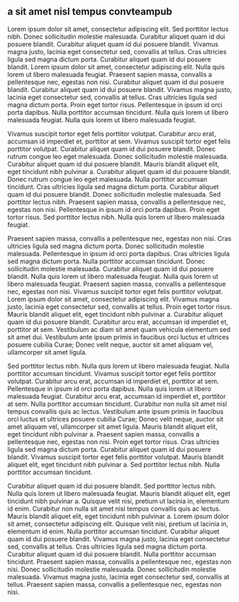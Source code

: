 ## a sit amet nisl tempus convteampub

Lorem ipsum dolor sit amet, consectetur adipiscing elit. Sed porttitor lectus nibh. Donec sollicitudin molestie malesuada. Curabitur aliquet quam id dui posuere blandit. Curabitur aliquet quam id dui posuere blandit. Vivamus magna justo, lacinia eget consectetur sed, convallis at tellus. Cras ultricies ligula sed magna dictum porta. Curabitur aliquet quam id dui posuere blandit. Lorem ipsum dolor sit amet, consectetur adipiscing elit. Nulla quis lorem ut libero malesuada feugiat. Praesent sapien massa, convallis a pellentesque nec, egestas non nisi. Curabitur aliquet quam id dui posuere blandit. Curabitur aliquet quam id dui posuere blandit. Vivamus magna justo, lacinia eget consectetur sed, convallis at tellus. Cras ultricies ligula sed magna dictum porta. Proin eget tortor risus. Pellentesque in ipsum id orci porta dapibus. Nulla porttitor accumsan tincidunt. Nulla quis lorem ut libero malesuada feugiat. Nulla quis lorem ut libero malesuada feugiat.

Vivamus suscipit tortor eget felis porttitor volutpat. Curabitur arcu erat, accumsan id imperdiet et, porttitor at sem. Vivamus suscipit tortor eget felis porttitor volutpat. Curabitur aliquet quam id dui posuere blandit. Donec rutrum congue leo eget malesuada. Donec sollicitudin molestie malesuada. Curabitur aliquet quam id dui posuere blandit. Mauris blandit aliquet elit, eget tincidunt nibh pulvinar a. Curabitur aliquet quam id dui posuere blandit. Donec rutrum congue leo eget malesuada. Nulla porttitor accumsan tincidunt. Cras ultricies ligula sed magna dictum porta. Curabitur aliquet quam id dui posuere blandit. Donec sollicitudin molestie malesuada. Sed porttitor lectus nibh. Praesent sapien massa, convallis a pellentesque nec, egestas non nisi. Pellentesque in ipsum id orci porta dapibus. Proin eget tortor risus. Sed porttitor lectus nibh. Nulla quis lorem ut libero malesuada feugiat.

Praesent sapien massa, convallis a pellentesque nec, egestas non nisi. Cras ultricies ligula sed magna dictum porta. Donec sollicitudin molestie malesuada. Pellentesque in ipsum id orci porta dapibus. Cras ultricies ligula sed magna dictum porta. Nulla porttitor accumsan tincidunt. Donec sollicitudin molestie malesuada. Curabitur aliquet quam id dui posuere blandit. Nulla quis lorem ut libero malesuada feugiat. Nulla quis lorem ut libero malesuada feugiat. Praesent sapien massa, convallis a pellentesque nec, egestas non nisi. Vivamus suscipit tortor eget felis porttitor volutpat. Lorem ipsum dolor sit amet, consectetur adipiscing elit. Vivamus magna justo, lacinia eget consectetur sed, convallis at tellus. Proin eget tortor risus. Mauris blandit aliquet elit, eget tincidunt nibh pulvinar a. Curabitur aliquet quam id dui posuere blandit. Curabitur arcu erat, accumsan id imperdiet et, porttitor at sem. Vestibulum ac diam sit amet quam vehicula elementum sed sit amet dui. Vestibulum ante ipsum primis in faucibus orci luctus et ultrices posuere cubilia Curae; Donec velit neque, auctor sit amet aliquam vel, ullamcorper sit amet ligula.

Sed porttitor lectus nibh. Nulla quis lorem ut libero malesuada feugiat. Nulla porttitor accumsan tincidunt. Vivamus suscipit tortor eget felis porttitor volutpat. Curabitur arcu erat, accumsan id imperdiet et, porttitor at sem. Pellentesque in ipsum id orci porta dapibus. Nulla quis lorem ut libero malesuada feugiat. Curabitur arcu erat, accumsan id imperdiet et, porttitor at sem. Nulla porttitor accumsan tincidunt. Curabitur non nulla sit amet nisl tempus convallis quis ac lectus. Vestibulum ante ipsum primis in faucibus orci luctus et ultrices posuere cubilia Curae; Donec velit neque, auctor sit amet aliquam vel, ullamcorper sit amet ligula. Mauris blandit aliquet elit, eget tincidunt nibh pulvinar a. Praesent sapien massa, convallis a pellentesque nec, egestas non nisi. Proin eget tortor risus. Cras ultricies ligula sed magna dictum porta. Curabitur aliquet quam id dui posuere blandit. Vivamus suscipit tortor eget felis porttitor volutpat. Mauris blandit aliquet elit, eget tincidunt nibh pulvinar a. Sed porttitor lectus nibh. Nulla porttitor accumsan tincidunt.

Curabitur aliquet quam id dui posuere blandit. Sed porttitor lectus nibh. Nulla quis lorem ut libero malesuada feugiat. Mauris blandit aliquet elit, eget tincidunt nibh pulvinar a. Quisque velit nisi, pretium ut lacinia in, elementum id enim. Curabitur non nulla sit amet nisl tempus convallis quis ac lectus. Mauris blandit aliquet elit, eget tincidunt nibh pulvinar a. Lorem ipsum dolor sit amet, consectetur adipiscing elit. Quisque velit nisi, pretium ut lacinia in, elementum id enim. Nulla porttitor accumsan tincidunt. Curabitur aliquet quam id dui posuere blandit. Vivamus magna justo, lacinia eget consectetur sed, convallis at tellus. Cras ultricies ligula sed magna dictum porta. Curabitur aliquet quam id dui posuere blandit. Nulla porttitor accumsan tincidunt. Praesent sapien massa, convallis a pellentesque nec, egestas non nisi. Donec sollicitudin molestie malesuada. Donec sollicitudin molestie malesuada. Vivamus magna justo, lacinia eget consectetur sed, convallis at tellus. Praesent sapien massa, convallis a pellentesque nec, egestas non nisi.